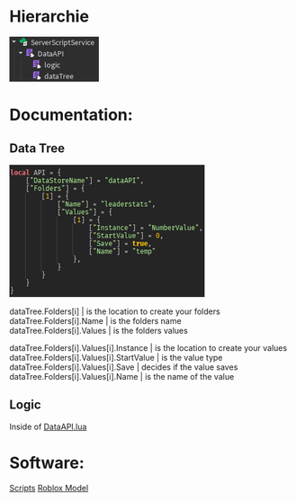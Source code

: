 # Hierarchie
![Preview](Hierarchie.png)

# Documentation:
## Data Tree
![Preview](dataTree.png)

dataTree.Folders[i] | is the location to create your folders  
dataTree.Folders[i].Name | is the folders name  
dataTree.Folders[i].Values | is the folders values  

dataTree.Folders[i].Values[i].Instance | is the location to create your values  
dataTree.Folders[i].Values[i].StartValue | is the value type  
dataTree.Folders[i].Values[i].Save  | decides if the value saves  
dataTree.Folders[i].Values[i].Name | is the name of the value  

## Logic
Inside of [DataAPI.lua](./scripts/DataAPI.lua)

# Software:
[Scripts](./scripts)
[Roblox Model](https://create.roblox.com/store/asset/115458272351878/DataAPI)
